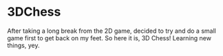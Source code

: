 # 3DChess
   After taking a long break from the 2D game, decided to try and do a small game first to get back on my feet. So here it is, 3D Chess! Learning new things, yey.
